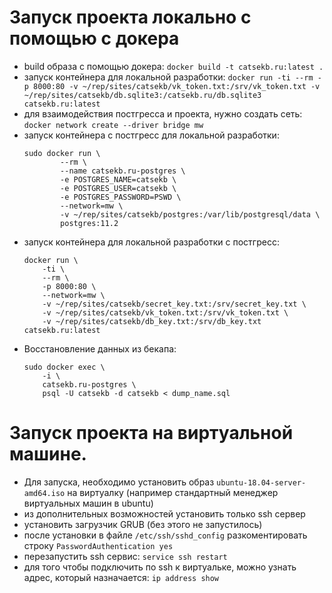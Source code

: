 # Запуск проекта локально с помощью с докера
- build образа с помощью докера: `docker build -t catsekb.ru:latest .`
- запуск контейнера для локальной разработки: `docker run -ti --rm -p 8000:80 -v ~/rep/sites/catsekb/vk_token.txt:/srv/vk_token.txt -v ~/rep/sites/catsekb/db.sqlite3:/catsekb.ru/db.sqlite3 catsekb.ru:latest`
- для взаимодействия постгресса и проекта, нужно создать сеть: `docker network create --driver bridge mw`
- запуск контейнера с постгресс для локальной разработки:
    ```
    sudo docker run \
            --rm \
            --name catsekb.ru-postgres \
            -e POSTGRES_NAME=catsekb \
            -e POSTGRES_USER=catsekb \
            -e POSTGRES_PASSWORD=PSWD \
            --network=mw \
            -v ~/rep/sites/catsekb/postgres:/var/lib/postgresql/data \
            postgres:11.2
    ```
- запуск контейнера для локальной разработки c постгресс: 
    ```
    docker run \
        -ti \
        --rm \
        -p 8000:80 \ 
        --network=mw \ 
        -v ~/rep/sites/catsekb/secret_key.txt:/srv/secret_key.txt \ 
        -v ~/rep/sites/catsekb/vk_token.txt:/srv/vk_token.txt \
        -v ~/rep/sites/catsekb/db_key.txt:/srv/db_key.txt catsekb.ru:latest
    ```
- Восстановление данных из бекапа: 
    ```
    sudo docker exec \
        -i \
        catsekb.ru-postgres \
        psql -U catsekb -d catsekb < dump_name.sql
    ```

# Запуск проекта на виртуальной машине.
- Для запуска, необходимо установить образ `ubuntu-18.04-server-amd64.iso` на виртуалку 
(например стандартный менеджер виртуальных машин в ubuntu)
- из дополнительных возможностей установить только ssh сервер
- установить загрузчик GRUB (без этого не запустилось)
- после установки в файле `/etc/ssh/sshd_config` разкоментировать строку `PasswordAuthentication yes`
- перезапустить ssh сервис: `service ssh restart`
- для того чтобы подключить по ssh к виртуальке, можно узнать адрес, который назначается: `ip address show`


